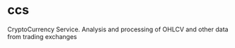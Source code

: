 # ccs
CryptoCurrency Service. Analysis and processing of OHLCV and other data from trading exchanges
